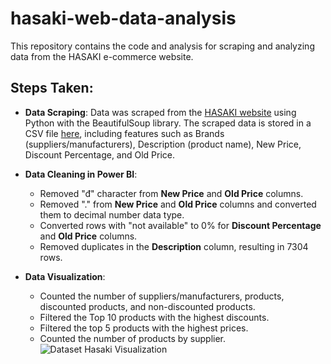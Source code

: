 # hasaki-web-data-analysis
This repository contains the code and analysis for scraping and analyzing data from the HASAKI e-commerce website.

## Steps Taken:

- **Data Scraping**: Data was scraped from the [HASAKI website](https://hasaki.vn/danh-muc/suc-khoe-lam-dep-c3.html) using Python with the BeautifulSoup library. The scraped data is stored in a CSV file [here](https://github.com/Akina1709/hasaki-web-data-analysis/blob/main/Data_hasaki_web/dataset_hasaki.csv), including features such as Brands (suppliers/manufacturers), Description (product name), New Price, Discount Percentage, and Old Price.

- **Data Cleaning in Power BI**:
  + Removed "đ" character from **New Price** and **Old Price** columns.
  + Removed "." from **New Price** and **Old Price** columns and converted them to decimal number data type.
  + Converted rows with "not available" to 0% for **Discount Percentage** and **Old Price** columns.
  + Removed duplicates in the **Description** column, resulting in 7304 rows.

- **Data Visualization**:
  + Counted the number of suppliers/manufacturers, products, discounted products, and non-discounted products.
  + Filtered the Top 10 products with the highest discounts.
  + Filtered the top 5 products with the highest prices.
  + Counted the number of products by supplier.
![Dataset Hasaki Visualization](https://github.com/Akina1709/hasaki-web-data-analysis/assets/86033325/631ccbfb-f1af-4b41-918b-2bc9595bd7cf)


